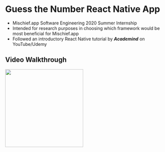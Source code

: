 # Guess the Number React Native App

- Mischief.app Software Engineering 2020 Summer Internship
- Intended for research purposes in choosing which framework would be most beneficial for Mischief.app 
- Followed an introductory React Native tutorial by ***Academind*** on YouTube/Udemy 

## Video Walkthrough

<img src='http://g.recordit.co/Wib7KFSaNM.gif' width=250><br>
